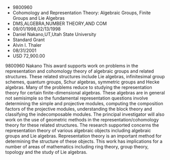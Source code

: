 
* 9800960
* Cohomology and Representation Theory: Algebraic Groups, Finite Groups and Lie Algebras
* DMS,ALGEBRA,NUMBER THEORY,AND COM
* 09/01/1998,02/13/1998
* Daniel Nakano,UT,Utah State University
* Standard Grant
* Alvin I. Thaler
* 08/31/2001
* USD 72,900.00

9800960 Nakano This award supports work on problems in the representation and
cohomology theory of algebraic groups and related structures. These related
structures include Lie algebras, infinitesimal group schemes, quantum groups,
Schur algebras, symmetric groups and Hecke algebras. Many of the problems reduce
to studying the representation theory for certain finite-dimensional algebras.
These algebras are in general not semisimple so the fundamental representation
questions involve determining the simple and projective modules, computing the
composition factors of the projective modules, understanding the block theory
and classifying the indecomposable modules. The principal investigator will also
work on the use of geometric methods in the representation/cohomology theory for
these related structures. The research supported concerns the representation
theory of various algebraic objects including algebraic groups and Lie algebras.
Representation theory is an important method for determining the structure of
these objects. This work has implications for a number of areas of mathematics
including ring theory, group theory, topology and the study of Lie algebras.
